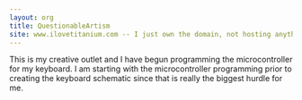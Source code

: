 ```yaml
---
layout: org
title: QuestionableArtism
site: www.ilovetitanium.com -- I just own the domain, not hosting anything at the moment.
---
```

This is my creative outlet and I have begun programming the microcontroller for my keyboard.  I am starting with the microcontroller programming prior to creating the keyboard schematic since that is really the biggest hurdle for me.